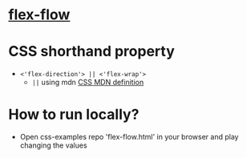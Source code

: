 # [flex-flow](https://developer.mozilla.org/en-US/docs/Web/CSS/flex-flow)

# CSS shorthand property
* `<'flex-direction'> || <'flex-wrap'>`
  * `||` using mdn [CSS MDN definition](https://developer.mozilla.org/en-US/docs/Web/CSS/Value_definition_syntax#double_bar)

# How to run locally?
* Open css-examples repo 'flex-flow.html' in your browser and play changing the values
